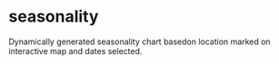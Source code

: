 # seasonality
Dynamically generated seasonality chart basedon location marked on interactive map and dates selected.
